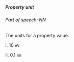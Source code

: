 ##### Property unit

###### Part of speech: NN

The units for a property value.

i. 10 `eV`

ii. 0.1 `nm`
